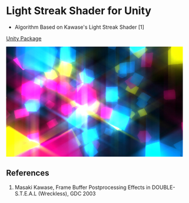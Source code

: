 # Light Streak Shader for Unity

 - Algorithm Based on Kawase's Light Streak Shader [1]

[Unity Package](KawaseLightStreak.unitypackage)
 
 [![Demo](Html/Thumbnail.jpg)](https://vimeo.com/173164170)

## References
1. Masaki Kawase, Frame Buffer Postprocessing Effects in DOUBLE-S.T.E.A.L (Wreckless), GDC 2003

